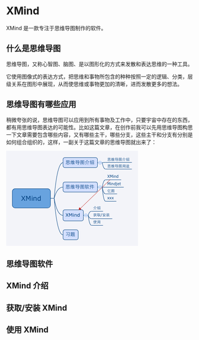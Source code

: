 # XMind

XMind 是一款专注于思维导图制作的软件。

## 什么是思维导图

思维导图，又称心智图、脑图、是以图形化的方式来发散和表达思维的一种工具。

它使用图像式的表达方式，把思维和事物所包含的种种按照一定的逻辑、分类，层级关系在图形中展现，从而使思维或事物更加的清晰，进而发散更多的想法。

## 思维导图有哪些应用

稍微夸张的说，思维导图可以应用到所有事物及工作中，只要宇宙中存在的东西，都有用思维导图表达的可能性。比如这篇文章，在创作前我可以先用思维导图构思一下文章需要包含哪些内容，又有哪些主干，哪些分支，这些主干和分支有分别是如何组合组织的，这样，一副关于这篇文章的思维导图就出来了：

![image](img/xmind.png)

## 思维导图软件

## XMind 介绍

## 获取/安装 XMind

## 使用 XMind
